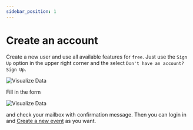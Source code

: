 ```yaml
---
sidebar_position: 1
---
```


# Create an account

Create a new user and use all available features for `free`. Just use the `Sign Up` option in the upper right corner and the select `Don't have an account? Sign Up`.

![Visualize Data](/img/tutorials/create-an-account-signin.png)

Fill in the form

![Visualize Data](/img/tutorials/create-an-account-form.png)

and check your mailbox with confirmation message. Then you can login in and [Create a new event](/docs/tutorials/create-a-new-event.md) as you want.